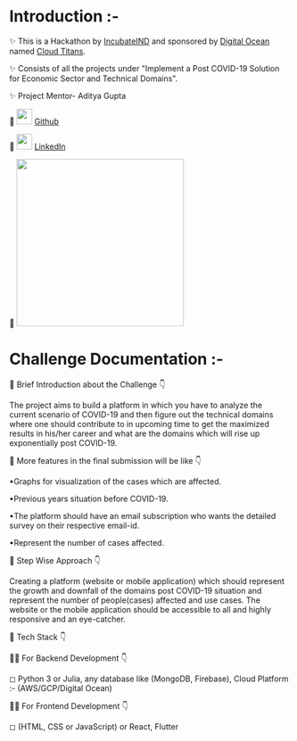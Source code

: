 # Introduction :- 

✨ This is a Hackathon by [IncubateIND](https://incubateind.com) and sponsored by [Digital Ocean](https://www.digitalocean.com/) named [Cloud Titans](https://incubateind.com/cloudtitans).

✨ Consists of all the projects under "Implement a Post COVID-19 Solution for Economic Sector and Technical Domains".

✨ Project Mentor- Aditya Gupta

🤝 <img src="https://cdn0.iconfinder.com/data/icons/octicons/1024/mark-github-512.png" height="28" width="28"> [Github](http://www.github.com/aftex261)

🤝 <img src="https://cdn2.iconfinder.com/data/icons/social-media-2285/512/1_Linkedin_unofficial_colored_svg-512.png" height="28" width="28"> [LinkedIn](https://www.linkedin.com/in/aditya-g-205674193/)

🎊 <img src="https://media-exp1.licdn.com/dms/image/C5622AQGJNpz5A0YyBA/feedshare-shrink_1280/0?e=1594252800&v=beta&t=GUySxSdC2lOK1A2MVKX24DttiFGRz_sH_WcCjy281wg" height="300" width="300">

# Challenge Documentation :- 

📌 Brief Introduction about the Challenge 👇

The project aims to build a platform in which you have to analyze the current scenario of COVID-19 and then figure out the technical domains where one should contribute to in upcoming time to get the maximized results in his/her career and what are the domains which will rise up exponentially post COVID-19.

📌 More features in the final submission will be like 👇

▪Graphs for visualization of the cases which are affected.

▪Previous years situation before COVID-19.

▪The platform should have an email subscription who wants the detailed survey on their respective email-id.

▪Represent the number of cases affected. 

📌 Step Wise Approach 👇

Creating a platform (website or mobile application) which should represent the growth and downfall of the domains post COVID-19 situation and represent the number of people(cases) affected and use cases. The website or the mobile application should be accessible to all and highly responsive and an eye-catcher.

📌 Tech Stack 👇

👨‍💻 For Backend Development 👇

◻ Python 3 or Julia, any database like (MongoDB, Firebase), Cloud Platform :- (AWS/GCP/Digital Ocean) 

👨‍💻 For Frontend Development 👇

◻ (HTML, CSS or JavaScript) or React, Flutter
